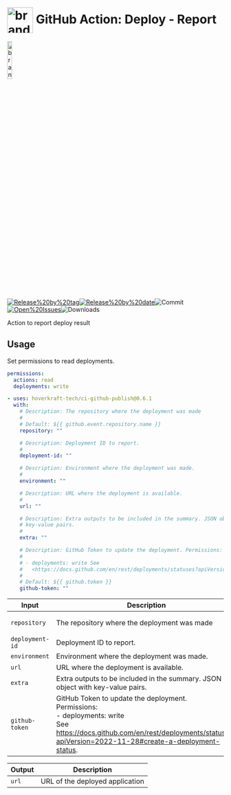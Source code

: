 <!-- start title -->

# <img src=".github/ghadocs/branding.svg" width="60px" align="center" alt="branding<icon:list color:blue>" /> GitHub Action: Deploy - Report

<!-- end title -->
<!--
// jscpd:ignore-start
-->
<!-- start branding -->

<img src=".github/ghadocs/branding.svg" width="15%" align="center" alt="branding<icon:list color:blue>" />

<!-- end branding -->
<!-- markdownlint-disable MD013 -->
<!-- start badges -->

<a href="https%3A%2F%2Fgithub.com%2Fhoverkraft-tech%2Fci-github-publish%2Freleases%2Flatest"><img src="https://img.shields.io/github/v/release/hoverkraft-tech/ci-github-publish?display_name=tag&sort=semver&logo=github&style=flat-square" alt="Release%20by%20tag" /></a><a href="https%3A%2F%2Fgithub.com%2Fhoverkraft-tech%2Fci-github-publish%2Freleases%2Flatest"><img src="https://img.shields.io/github/release-date/hoverkraft-tech/ci-github-publish?display_name=tag&sort=semver&logo=github&style=flat-square" alt="Release%20by%20date" /></a><img src="https://img.shields.io/github/last-commit/hoverkraft-tech/ci-github-publish?logo=github&style=flat-square" alt="Commit" /><a href="https%3A%2F%2Fgithub.com%2Fhoverkraft-tech%2Fci-github-publish%2Fissues"><img src="https://img.shields.io/github/issues/hoverkraft-tech/ci-github-publish?logo=github&style=flat-square" alt="Open%20Issues" /></a><img src="https://img.shields.io/github/downloads/hoverkraft-tech/ci-github-publish/total?logo=github&style=flat-square" alt="Downloads" />

<!-- end badges -->
<!--
// jscpd:ignore-end
-->
<!-- start description -->

Action to report deploy result

<!-- end description -->
<!-- start contents -->
<!-- end contents -->

## Usage

Set permissions to read deployments.

```yaml
permissions:
  actions: read
  deployments: write
```

<!-- start usage -->

```yaml
- uses: hoverkraft-tech/ci-github-publish@0.6.1
  with:
    # Description: The repository where the deployment was made
    #
    # Default: ${{ github.event.repository.name }}
    repository: ""

    # Description: Deployment ID to report.
    #
    deployment-id: ""

    # Description: Environment where the deployment was made.
    #
    environment: ""

    # Description: URL where the deployment is available.
    #
    url: ""

    # Description: Extra outputs to be included in the summary. JSON object with
    # key-value pairs.
    #
    extra: ""

    # Description: GitHub Token to update the deployment. Permissions:
    #
    # - deployments: write See
    #   <https://docs.github.com/en/rest/deployments/statuses?apiVersion=2022-11-28#create-a-deployment-status>.
    #
    # Default: ${{ github.token }}
    github-token: ""
```

<!-- end usage -->
<!-- start inputs -->

| **Input**                  | **Description**                                                                                                                                                                                       | **Default**                                      | **Required** |
| -------------------------- | ----------------------------------------------------------------------------------------------------------------------------------------------------------------------------------------------------- | ------------------------------------------------ | ------------ |
| <code>repository</code>    | The repository where the deployment was made                                                                                                                                                          | <code>${{ github.event.repository.name }}</code> | **false**    |
| <code>deployment-id</code> | Deployment ID to report.                                                                                                                                                                              |                                                  | **false**    |
| <code>environment</code>   | Environment where the deployment was made.                                                                                                                                                            |                                                  | **false**    |
| <code>url</code>           | URL where the deployment is available.                                                                                                                                                                |                                                  | **false**    |
| <code>extra</code>         | Extra outputs to be included in the summary. JSON object with key-value pairs.                                                                                                                        |                                                  | **false**    |
| <code>github-token</code>  | GitHub Token to update the deployment.<br />Permissions:<br /> - deployments: write<br />See <https://docs.github.com/en/rest/deployments/statuses?apiVersion=2022-11-28#create-a-deployment-status>. | <code>${{ github.token }}</code>                 | **false**    |

<!-- end inputs -->
<!-- start outputs -->

| **Output**       | **Description**                 |
| ---------------- | ------------------------------- |
| <code>url</code> | URL of the deployed application |

<!-- end outputs -->
<!-- start [.github/ghadocs/examples/] -->
<!-- end [.github/ghadocs/examples/] -->
